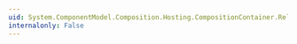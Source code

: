 ```yaml
---
uid: System.ComponentModel.Composition.Hosting.CompositionContainer.ReleaseExports(System.Collections.Generic.IEnumerable{System.ComponentModel.Composition.Primitives.Export})
internalonly: False
---
```

